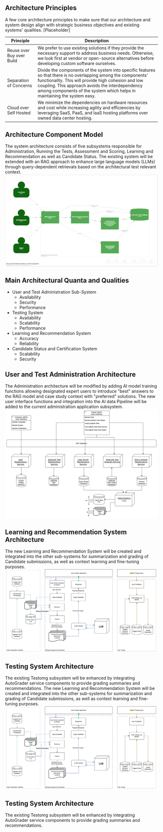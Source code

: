 ## Architecture Principles
A few core architecture principles to make sure that our architecture and system design align with strategic business objectives and existing systems' qualities.  [Placeholder]

| Principle              | Description                    |
| ---------------------- | ------------------------------ |
| Reuse over Buy over Build | We prefer to use existing solutions if they provide the necessary support to address business needs. Otherwise, we look first at vendor or open-source alternatives before developing custom software ourselves. 
| Separation of Concerns | Divide the components of the system into specific features so that there is no overlapping among the components' functionality. This will provide high cohesion and low coupling. This approach avoids the interdependency among components of the system which helps in maintaining the system easy.
| Cloud over Self Hosted | We minimize the dependencies on hardware resources and cost while increasing agility and efficiencies by leveraging SaaS, PaaS, and IaaS hosting platforms over owned data center hosting.

## Architecture Component Model
The system architecture consists of five subsystems responsible for Administration, Running the Tests, Assessment and Scoring, Learning and Recommendation as well as Candidate Status.  The existing system will be extended with an RAG approach to enhance large language models (LLMs) through query-dependent retrievals based on the architectural test relevant context.
![image](assets/414019010-59e12ebc-49d7-4aec-9a81-6eb5c39c8e4d.png)

## Main Architectural Quanta and Qualities
- User and Test Administration Sub-System
  - Availability
  - Security
  - Performance
- Testing System
  - Availability
  - Scalability
  - Performance
- Learning and Recommendation System
  - Accuracy
  - Reliability
- Candidate Status and Certification System
  - Scalability
  - Security

## User and Test Administration Architecture
The Administration architecture will be modified by adding AI model training functions allowing designated expert users to introduce "best" answers to the RAG model and case study context with "preferred" solutions.  The new user interface functions and integration into the AI data Pipeline will be added to the current administration application subsystem.
![image](assets/Administration%20System%20Architecture.png)

## Learning and Recommendation System Architecture 
The new Learning and Recommendation System will be created and integrated into the other sub-systems for summarization and grading of Candidate submissions, as well as context learning and fine-tuning purposes.  
![image](assets/Autograder%20and%20Data%20Pipeline.png)

## Testing System Architecture 
The existing Testomg subsystem will be enhanced by integrating AutoGrader service components to provide grading summaries and recommendations.
The new Learning and Recommendation System will be created and integrated into the other sub-systems for summarization and grading of Candidate submissions, as well as context learning and fine-tuning purposes.  
![image](assets/Autograder%20and%20Data%20Pipeline.png)

## Testing System Architecture 
The existing Testomg subsystem will be enhanced by integrating AutoGrader service components to provide grading summaries and recommendations.
